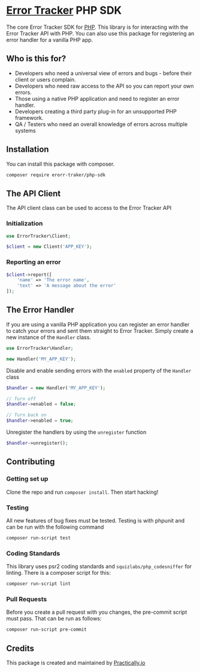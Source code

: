 # [Error Tracker](https://error-tracker.com) PHP SDK

The core Error Tracker SDK for [PHP](https://php.net). This library is for
interacting with the Error Tracker API with PHP. You can also use this package
for registering an error handler for a vanilla PHP app.

## Who is this for?

-   Developers who need a universal view of errors and bugs - before their
    client or users complain.
-   Developers who need raw access to the API so you can report your own errors.
-   Those using a native PHP application and need to register an error handler.
-   Developers creating a third party plug-in for an unsupported PHP framework.
-   QA / Testers who need an overall knowledge of errors across multiple systems

## Installation

You can install this package with composer.

```bash
composer require erorr-traker/php-sdk
```

## The API Client

The API client class can be used to access to the Error Tracker API

### Initialization

```php
use ErrorTracker\Client;

$client = new Client('APP_KEY');
```

### Reporting an error

```php
$client->report([
    'name' => 'The error name',
    'text' => 'A message about the error'
]);
```

## The Error Handler

If you are using a vanilla PHP application you can register an error handler to
catch your errors and sent them straight to Error Tracker. Simply create a new
instance of the `Handler` class.

```php
use ErrorTracker\Handler;

new Handler('MY_APP_KEY');
```

Disable and enable sending errors with the `enabled` property of the
`Handler` class

```php
$handler = new Handler('MY_APP_KEY');

// Turn off
$handler->enabled = false;

// Turn back on
$handler->enabled = true;
```

Unregister the handlers by using the `unregister` function

```php
$handler->unregister();
```

## Contributing

### Getting set up

Clone the repo and run `composer install`.
Then start hacking!

### Testing

All new features of bug fixes must be tested. Testing is with phpunit and can
be run with the following command

```bash
composer run-script test
```

### Coding Standards

This library uses psr2 coding standards and `squizlabs/php_codesniffer` for
linting. There is a composer script for this:

```bash
composer run-script lint
```

### Pull Requests

Before you create a pull request with you changes, the pre-commit script must
pass. That can be run as follows:

```bash
composer run-script pre-commit
```

## Credits

This package is created and maintained by [Practically.io](https://practically.io/)
